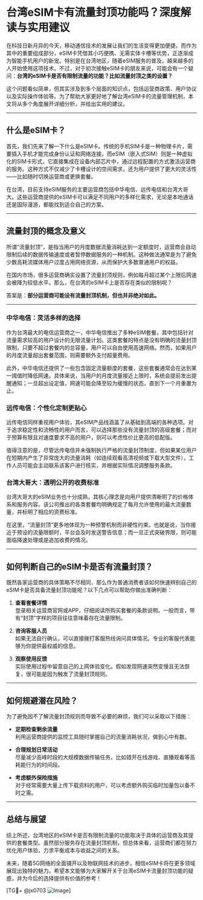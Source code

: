 # 台湾eSIM卡有流量封顶功能吗？深度解读与实用建议

在科技日新月异的今天，移动通信技术的发展让我们的生活变得更加便捷。而作为其中的重要组成部分，eSIM卡凭借其小巧便携、无需实体卡槽等优势，正逐渐成为智能手机用户的新宠。特别是在台湾地区，随着eSIM服务的普及，越来越多的人开始使用这项技术。不过，对于初次接触eSIM卡的朋友来说，可能会有一个疑问：**台湾的eSIM卡是否有限制流量的功能？比如流量封顶之类的设置？**

这个问题看似简单，但其实涉及到多个层面的知识点，包括运营商政策、用户协议以及实际操作体验等。为了帮助大家更好地了解台湾eSIM卡的流量管理机制，本文将从多个角度展开详细分析，并给出实用的建议。

---

## 什么是eSIM卡？

首先，我们先来了解一下什么是eSIM卡。传统的手机SIM卡是一种物理卡片，需要插入手机才能完成身份认证和网络连接。而eSIM（嵌入式SIM）则是一种虚拟化的SIM卡形式，它直接集成在设备内部芯片中，通过远程配置的方式激活运营商的服务。这种方式不仅减少了卡槽设计的空间需求，还为用户提供了更大的灵活性——比如随时切换运营商或更换套餐。

在台湾，目前支持eSIM服务的主要运营商包括中华电信、远传电信和台湾大哥大。这些运营商提供的eSIM卡可以满足不同用户的多样化需求，无论是本地通话还是国际漫游，都能找到适合自己的方案。

---

## 流量封顶的概念及意义

所谓“流量封顶”，是指当用户的月度数据流量消耗达到一定额度时，运营商会自动限制后续的数据传输速度或者暂停数据服务的一种机制。这种做法通常是为了避免少数高耗流媒体用户过度占用网络资源，从而保护大多数普通用户的权益。

在国内市场，很多运营商确实设置了流量封顶规则，例如每月超过某个上限后网速会被降为较低水平。那么，在台湾的eSIM卡上是否存在类似的限制呢？

答案是：**部分运营商可能设有流量封顶机制，但也并非绝对如此。**

---

### 中华电信：灵活多样的选择

作为台湾最大的电信运营商之一，中华电信推出了多种eSIM套餐，其中包括针对流量需求较高的用户设计的无限流量计划。这类套餐的特点是没有明确的流量封顶限制，只要不超过套餐内的总容量，用户可以自由使用高速网络。然而，如果用户的月度流量超出套餐范围，则需要额外支付超量费用。

此外，中华电信还提供了一些包含固定流量额度的套餐，这些套餐通常会在达到某一阈值时降低网速。具体来说，当用户的月度流量接近上限时，系统会提前发出提醒通知；一旦超出设定值，网速可能会降至较为缓慢的状态，直到下一个月重置为止。

### 远传电信：个性化定制更贴心

远传电信同样重视用户体验，其eSIM产品线涵盖了从基础到高端的各种选项。对于追求稳定性和流畅性的用户而言，可以选择那些没有流量封顶的高级套餐；而对于预算有限且对速度要求不高的用户，则可以考虑性价比更高的低配版。

值得注意的是，尽管远传电信并未强制执行严格的流量封顶制度，但如果某位用户在短期内产生了异常庞大的流量消耗（如连续观看高清视频或下载大型文件），工作人员可能会主动联系该客户进行核实，并根据实际情况调整服务条款。

### 台湾大哥大：透明公开的收费标准

台湾大哥大的eSIM业务也十分成熟，其核心理念是向用户提供清晰明了的价格体系和服务内容。该公司推出的各类套餐均明确规定了每月允许使用的最大流量数量，并标明了相应的资费标准。

在这里，“流量封顶”更多地体现为一种预警机制而非硬性约束。也就是说，当你接近于预设的流量限额时，平台会及时发送警告信息；而一旦正式突破界限，则可能面临降速处理或是追加收费的情况。

---

## 如何判断自己的eSIM卡是否有流量封顶？

既然各家运营商的具体策略不尽相同，那么作为普通消费者该如何快速辨别自己的eSIM卡是否具备流量封顶功能呢？以下几点可以帮助你做出准确判断：

1. **查看套餐详情**  
   登录相关运营商官网或APP，仔细阅读所购买套餐的条款说明。一般而言，带有“封顶”字样的项目往往意味着存在流量限制。

2. **咨询客服人员**  
   如果无法自行确认，可以直接拨打客服热线询问具体情况。专业的客服代表能够为你提供最权威的信息。

3. **观察使用反馈**  
   实际使用过程中留意自己的上网体验变化。假如发现网速突然变慢且无法恢复，很可能是因为触发了流量封顶规则。

---

## 如何规避潜在风险？

为了避免因不了解流量封顶规则而导致不必要的麻烦，我们可以采取以下措施：

- **定期检查剩余流量**  
  利用运营商提供的监控工具随时掌握自己的流量消耗状况，做到心中有数。

- **合理规划日常活动**  
  尽量减少高峰时段的大规模数据传输任务，比如错开在线游戏、直播观看等高耗能行为的时间段。

- **考虑额外保险措施**  
  对于经常需要大量上传下载资料的用户，可以考虑额外购买临时加量包以备不时之需。

---

## 总结与展望

综上所述，台湾地区的eSIM卡是否有限制流量的功能取决于具体的运营商及其提供的套餐类型。虽然部分服务存在流量封顶机制，但总体来看，运营商们都在努力优化用户体验，力求平衡成本与收益之间的关系。

未来，随着5G网络的全面铺开以及物联网技术的进步，相信eSIM卡将在更多领域展现出独特的魅力。希望本文能够为大家解开关于台湾eSIM卡流量封顶功能的疑惑，并为今后的选择提供有价值的参考！

[TG💪+ @jx0703 ![Image](https://github.com/user-attachments/assets/dbca1d08-cadb-493c-b0ec-ad6f7a83f270)]